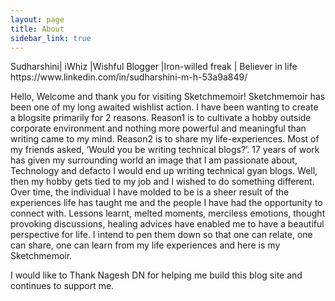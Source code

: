 ```yaml
---
layout: page
title: About
sidebar_link: true
---
```


<p class="message">
   Sudharshini| iWhiz |Wishful Blogger |Iron-willed freak | Believer in life
                https://www.linkedin.com/in/sudharshini-m-h-53a9a849/


Hello, Welcome and thank you for visiting Sketchmemoir! Sketchmemoir has been one of my long awaited wishlist action. I have been wanting to create a blogsite primarily for 2 reasons.
Reason1 is to cultivate a hobby outside corporate environment and nothing more powerful and meaningful than writing came to my mind.
Reason2 is to share my life-experiences.
Most of my friends asked, ‘Would you be writing technical blogs?’. 17 years of work has given my surrounding world an image that I am passionate about, Technology and defacto I would end up writing technical gyan blogs. Well, then my hobby gets tied to my job and I wished to do something different. Over time, the individual I have molded to be is a sheer result of the experiences life has taught me and the people I have had the opportunity to connect with. Lessons learnt, melted moments, merciless emotions, thought provoking discussions, healing advices have enabled me to have a beautiful perspective for life. I intend to pen them down so that one can relate, one can share, one can learn from my life experiences and here is my Sketchmemoir.

I would like to Thank Nagesh DN for helping me build this blog site and continues to support me.
</p>
